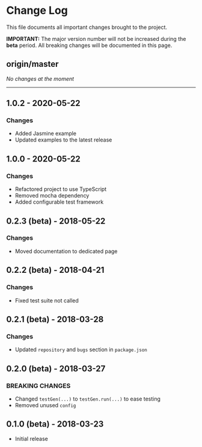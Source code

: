 # Change Log

This file documents all important changes brought to the project.

**IMPORTANT:** The major version number will not be increased during the **beta** period.
All breaking changes will be documented in this page.

## origin/master

*No changes at the moment*

---

## 1.0.2 - 2020-05-22

### Changes
  - Added Jasmine example
  - Updated examples to the latest release

## 1.0.0 - 2020-05-22

### Changes
  - Refactored project to use TypeScript
  - Removed mocha dependency
  - Added configurable test framework

## 0.2.3 (beta) - 2018-05-22

### Changes
  - Moved documentation to dedicated page

## 0.2.2 (beta) - 2018-04-21

### Changes
  - Fixed test suite not called

## 0.2.1 (beta) - 2018-03-28

### Changes
  - Updated `repository` and `bugs` section in `package.json`

## 0.2.0 (beta) - 2018-03-27

### BREAKING CHANGES
  - Changed `testGen(...)` to `testGen.run(...)` to ease testing
  - Removed unused `config`

## 0.1.0 (beta) - 2018-03-23
  - Initial release
